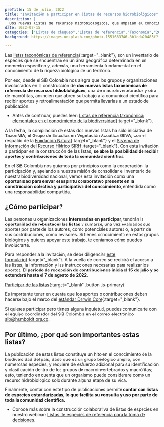 ```yaml
---
preTitle: 15 de julio, 2022
title: "Invitación a participar en listas de recursos hidrobiológicos"
description: |
 _Dos nuevas listas de recursos hidrobiológicos, que amplían el conocimiento de la biodiversidad colombiana, abiertas para aportes y contribuciones de toda la comunidad científica._
date: 2022-07-15
categories: ["Listas de chequeo","Listas de referencia","Taxonomía","2022"]
background: https://images.unsplash.com/photo-1551663746-8b1cda20483f?ixlib=rb-1.2.1&ixid=MnwxMjA3fDB8MHxwaG90by1wYWdlfHx8fGVufDB8fHx8&auto=format&fit=crop&w=2070&q=80

---
```


Las [listas taxonómicas de referencia](https://biodiversidad.co/compartir/tipos-de-datos/#listas-de-especies:~:text=eventos%20de%20muestreo.-,Listas%20de%20especies,-Los%20conjuntos%20de){:target="_blank"}, son  un inventario de especies que se encuentran en un área geográfica determinada en un momento específico y, además, una herramienta fundamental en el conocimiento de la riqueza biológica de un territorio.

Por eso, desde el SiB Colombia nos alegra que los grupos y organizaciones involucrados en la construcción de **dos nuevas listas taxonómicas de referencia de recursos hidrobiológicos**, una de macroinvertebrados y otra de macrófitas, anuncien que abren su trabajo a la comunidad científica para recibir aportes y retroalimentación que permita llevarlas a un estado de publicación. 

* Antes de continuar, puedes leer: [Listas de referencia taxonómica: elementales en el conocimiento de la biodiversidad](https://biodiversidad.co/post/2022/listas-referencia-taxonomica/){:target="_blank"}.

A la fecha, la compilación de estas dos nuevas listas ha sido iniciativa de TaxonMIA, el Grupo de Estudios en Vegetación Acuática GEVA, con el respaldo de la [Fundación Natura](https://natura.org.co/){:target="_blank"} y el [Sistema de Información del Recurso Hídrico SIRH](http://sirh.ideam.gov.co/Sirh/pages/inicio.html){:target="_blank"}. Con esta invitación a participar en la construcción de las listas, **se abre la posibilidad de recibir aportes y contribuciones de toda la comunidad científica**. 

En el SiB Colombia nos guiamos por principios como la cooperación, la participación y, apelando a nuestra misión de consolidar el inventario de nuestra biodiversidad  nacional, vemos esta invitación como una **oportunidad para elevar el espíritu colaborativo presente en la construcción colectiva y participativa del conocimiento**, entendida como una responsabilidad compartida.

## ¿Cómo participar?

Las personas u organizaciones **interesadas en participar**, tendrán la **oportunidad de robustecer las listas** y sumarse, una vez evaluados sus aportes por parte de los autores, como potenciales autores o, a partir de sus contribuciones, como revisores. Si tienes conocimiento en estos grupos biológicos y quieres apoyar este trabajo, te contamos cómo puedes involucrarte.

Para responder a la invitación, se debe diligenciar [este formulario](https://docs.google.com/forms/d/1Yh7QmYYdv4k7EYsYJigcShSMd-3STMCR9ffEZXmlpt4/edit){:target="_blank"}. A la vuelta de correo se recibirá el acceso a las listas, la información y las instrucciones necesarias para realizar los aportes. **El período de recepción de contribuciones inicia el 15 de julio y se extenderá hasta el 7 de agosto de 2022**.

[Participar de las listas](https://docs.google.com/forms/d/1Yh7QmYYdv4k7EYsYJigcShSMd-3STMCR9ffEZXmlpt4/edit){:target="_blank" .button .is-primary}

Es importante tener en cuenta que los aportes o contribuciones deben hacerse bajo el marco del [estándar Darwin Core](https://biodiversidad.co/compartir/estandar-darwin-core/){:target="_blank"}. 

Si quieres participar pero tienes alguna inquietud, puedes comunicarte con el equipo coordinador del SiB Colombia en el correo electrónico [sib@humboldt.org.co](mailto:sib@humboldt.org.co). 

## Por último, ¿por qué son importantes estas listas?

La publicación de estas listas constituye un hito en el conocimiento de la biodiversidad del país, dado que es un grupo biológico amplio, con numerosas especies, y requiere de esfuerzo adicional para su identificación y clasificación dentro de los grupos de macroinvertebrados y macrófitas; esto, teniendo en cuenta que un organismo puede considerare como un recurso hidrobiológico solo durante alguna etapa de su vida.

Finalmente, contar con este tipo de publicaciones permite **contar con listas de especies estandarizadas, lo que facilita su consulta y uso por parte de toda la comunidad científica.**

* Conoce más sobre la construcción colaborativa de listas de especies en nuestro webinar: [Listas de especies de referencia para la toma de decisiones](https://www.youtube.com/watch?v=xNcnhItgK7w).
